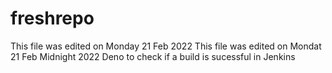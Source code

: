 # freshrepo
This file was edited on Monday 21 Feb 2022
This file was edited on Mondat 21 Feb Midnight 2022
Deno to check if a build is sucessful in Jenkins
